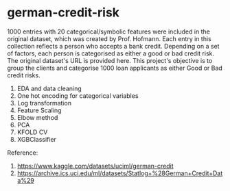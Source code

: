 # german-credit-risk

1000 entries with 20 categorical/symbolic features were included in the original dataset, which was created by Prof. Hofmann. Each entry in this collection reflects a person who accepts a bank credit. Depending on a set of factors, each person is categorised as either a good or bad credit risk. The original dataset's URL is provided here.
This project's objective is to group the clients and categorise 1000 loan applicants as either Good or Bad credit risks.

1. EDA and data cleaning
2. One hot encoding for categorical variables
3. Log transformation
4. Feature Scaling
5. Elbow method
6. PCA
7. KFOLD CV
8. XGBClassifier


Reference:
1. https://www.kaggle.com/datasets/uciml/german-credit
2. https://archive.ics.uci.edu/ml/datasets/Statlog+%28German+Credit+Data%29
